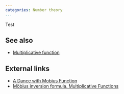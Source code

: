 ```yaml
---
categories: Number theory
...
```



Test

## See also
- [Multiplicative function]()

## External links
- [A Dance with Mobius Function](https://www.quora.com/profile/Surya-Kiran/Posts/A-Dance-with-Mobius-Function)
- [Möbius inversion formula. Multiplicative Functions](http://web.archive.org/web/20150714124408/http://mathcircle.berkeley.edu/original/Multiplicative.pdf)
